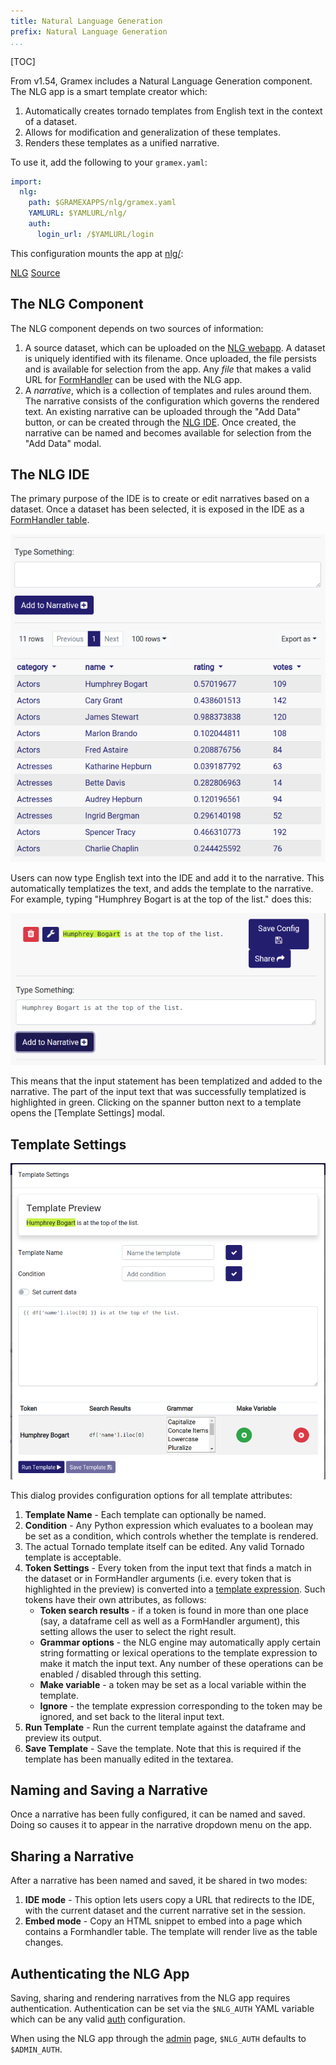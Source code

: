 ```yaml
---
title: Natural Language Generation
prefix: Natural Language Generation
...
```


[TOC]

From v1.54, Gramex includes a Natural Language Generation component. The NLG app
is a smart template creator which:

1. Automatically creates tornado templates from English text in the context of a dataset.
2. Allows for modification and generalization of these templates.
3. Renders these templates as a unified narrative.

To use it, add the following to your `gramex.yaml`:

```yaml
import:
  nlg:
    path: $GRAMEXAPPS/nlg/gramex.yaml
    YAMLURL: $YAMLURL/nlg/
    auth:
      login_url: /$YAMLURL/login
```

This configuration mounts the app at [nlg/](nlg/):

<div class="example">
  <a class="example-demo" href="nlg/">NLG</a>
  <a class="example-src" href="http://github.com/gramener/gramex/blob/master/gramex/apps/guide/nlg/gramex.yaml">Source</a>
</div>

## The NLG Component

The NLG component depends on two sources of information:

1. A source dataset, which can be uploaded on the [NLG webapp](nlg/).
   A dataset is uniquely identified with its filename. Once
   uploaded, the file persists and is available for selection from the app.
   Any *file* that makes a valid URL for
   [FormHandler](http://learn.gramener.com/guide/formhandler) can be used with
   the NLG app.
2. A _narrative_, which is a collection of templates and rules around them.
   The narrative consists of the configuration which governs the rendered text.
   An existing narrative can be uploaded through the "Add Data" button, or can be
   created through the [NLG IDE](nlg/). Once created, the narrative can be
   named and becomes available for selection from the "Add Data" modal.

## The NLG IDE

The primary purpose of the IDE is to create or edit narratives based on a
dataset. Once a dataset has been selected, it is exposed in the IDE as a
[FormHandler table](https://learn.gramener.com/guide/formhandler/#formhandler-tables).

![](images/nlg-ide-input.png)

Users can now type English text into the IDE and add it to the narrative. This
automatically templatizes the text, and adds the template to the narrative. For
example, typing "Humphrey Bogart is at the top of the list." does this:

![](images/nlg-ide-toplist.png)

This means that the input statement has been templatized and added
to the narrative. The part of the input text that was successfully templatized
is highlighted in green. Clicking on the spanner button next to a template opens
the [Template Settings] modal.


## Template Settings
![](images/nlg-template-settings.png)

This dialog provides configuration options for all template attributes:

1. **Template Name** - Each template can optionally be named.
2. **Condition** - Any Python expression which evaluates to a boolean may be set as
   a condition, which controls whether the template is rendered.
3. The actual Tornado template itself can be edited. Any valid Tornado template
   is acceptable.
4. **Token Settings** - Every token from the input text that finds a match in
   the dataset or in FormHandler arguments (i.e. every token that is highlighted
   in the preview) is converted into a
   [template expression](https://www.tornadoweb.org/en/stable/template.html#syntax-reference).
   Such tokens have their own attributes, as follows:
    - **Token search results** - if a token is found in more than one place (say, a
      dataframe cell as well as a FormHandler argument), this setting allows the
      user to select the right result.
    - **Grammar options** - the NLG engine may automatically apply certain
      string formatting or lexical operations to the template expression to make
      it match the input text. Any number of these operations can be enabled /
      disabled through this setting.
    - **Make variable** - a token may be set as a local variable within the
      template.
    - **Ignore** - the template expression corresponding to the token may be
      ignored, and set back to the literal input text.
5. **Run Template** - Run the current template against the dataframe and preview
   its output.
6. **Save Template** - Save the template. Note that this is required if the
   template has been manually edited in the textarea.


## Naming and Saving a Narrative

Once a narrative has been fully configured, it can be named and saved. Doing so
causes it to appear in the narrative dropdown menu on the app.


## Sharing a Narrative

After a narrative has been named and saved, it be shared in two modes:

1. **IDE mode** - This option lets users copy a URL that redirects to the
   IDE, with the current dataset and the current narrative set in the session.
2. **Embed mode** - Copy an HTML snippet to embed into a page which contains a
   Formhandler table. The template will render live as the table changes.


## Authenticating the NLG App

Saving, sharing and rendering narratives from the NLG app requires authentication.
Authentication can be set via the `$NLG_AUTH` YAML variable which can be any valid
[auth](../auth/#authorization) configuration.

When using the NLG app through the [admin](../admin) page, `$NLG_AUTH` defaults to `$ADMIN_AUTH`.
